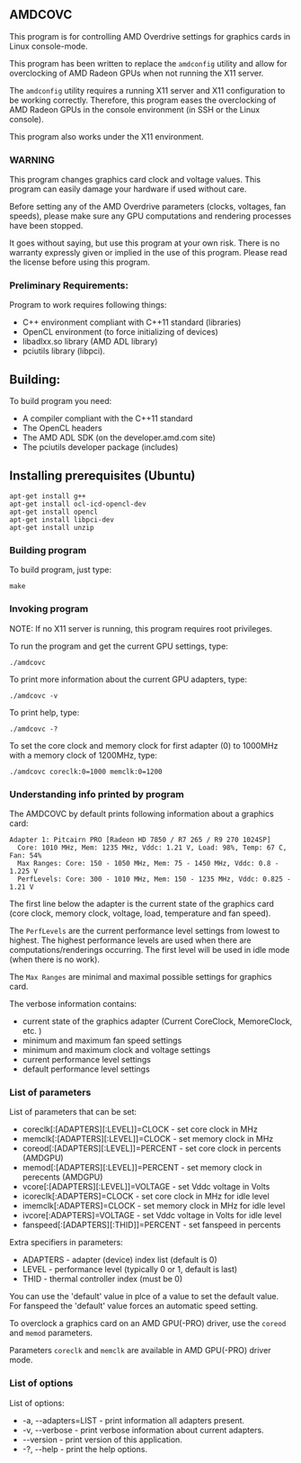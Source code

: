## AMDCOVC

This program is for controlling AMD Overdrive settings for graphics cards in Linux console-mode. 

This program has been written to replace the `amdconfig` utility and allow for overclocking of AMD Radeon GPUs when not running the X11 server. 

The `amdconfig` utility requires a running X11 server and X11 configuration to be working correctly. Therefore, this program eases the overclocking of AMD Radeon GPUs in the console environment (in SSH or the Linux console).

This program also works under the X11 environment.

### WARNING

This program changes graphics card clock and voltage values.
This program can easily damage your hardware if used without care.

Before setting any of the AMD Overdrive parameters (clocks, voltages, fan speeds), please make sure 
any GPU computations and rendering processes have been stopped.

It goes without saying, but use this program at your own risk. There is no warranty expressly given
or implied in the use of this program. Please read the license before using this program.

### Preliminary Requirements:

Program to work requires following things:

* C++ environment compliant with C++11 standard (libraries)
* OpenCL environment (to force initializing of devices)
* libadlxx.so library (AMD ADL library)
* pciutils library (libpci).

## Building:

To build program you need:

* A compiler compliant with the C++11 standard
* The OpenCL headers
* The AMD ADL SDK (on the developer.amd.com site)
* The pciutils developer package (includes)

## Installing prerequisites (Ubuntu)

```
apt-get install g++
apt-get install ocl-icd-opencl-dev
apt-get install opencl
apt-get install libpci-dev
apt-get install unzip
```

### Building program

To build program, just type:

```
make
```

### Invoking program

NOTE: If no X11 server is running, this program requires root privileges.

To run the program and get the current GPU settings, type:

```
./amdcovc
```

To print more information about the current GPU adapters, type:

```
./amdcovc -v
```

To print help, type:

```
./amdcovc -?
```

To set the core clock and memory clock for first adapter (0) to 1000MHz with a 
memory clock of 1200MHz, type:

```
./amdcovc coreclk:0=1000 memclk:0=1200
```

### Understanding info printed by program

The AMDCOVC by default prints following information about a graphics card:

```
Adapter 1: Pitcairn PRO [Radeon HD 7850 / R7 265 / R9 270 1024SP]
  Core: 1010 MHz, Mem: 1235 MHz, Vddc: 1.21 V, Load: 98%, Temp: 67 C, Fan: 54%
  Max Ranges: Core: 150 - 1050 MHz, Mem: 75 - 1450 MHz, Vddc: 0.8 - 1.225 V
  PerfLevels: Core: 300 - 1010 MHz, Mem: 150 - 1235 MHz, Vddc: 0.825 - 1.21 V
```

The first line below the adapter is the current state of the graphics card (core clock,
memory clock, voltage, load, temperature and fan speed).

The `PerfLevels` are the current performance level settings from lowest to highest.
The highest performance levels are used when there are computations/renderings occurring.
The first level will be used in idle mode (when there is no work).

The `Max Ranges` are minimal and maximal possible settings for graphics card.

The verbose information contains:

* current state of the graphics adapter (Current CoreClock, MemoreClock, etc. )
* minimum and maximum fan speed settings
* minimum and maximum clock and voltage settings
* current performance level settings
* default performance level settings

### List of parameters

List of parameters that can be set:

* coreclk[:[ADAPTERS][:LEVEL]]=CLOCK - set core clock in MHz
* memclk[:[ADAPTERS][:LEVEL]]=CLOCK - set memory clock in MHz
* coreod[:[ADAPTERS][:LEVEL]]=PERCENT - set core clock in percents (AMDGPU)
* memod[:[ADAPTERS][:LEVEL]]=PERCENT - set memory clock in perecents (AMDGPU)
* vcore[:[ADAPTERS][:LEVEL]]=VOLTAGE - set Vddc voltage in Volts
* icoreclk[:ADAPTERS]=CLOCK - set core clock in MHz for idle level
* imemclk[:ADAPTERS]=CLOCK - set memory clock in MHz for idle level
* ivcore[:ADAPTERS]=VOLTAGE - set Vddc voltage  in Volts for idle level
* fanspeed[:[ADAPTERS][:THID]]=PERCENT -  set fanspeed in percents

Extra specifiers in parameters:

* ADAPTERS - adapter (device) index list (default is 0)
* LEVEL - performance level (typically 0 or 1, default is last)
* THID - thermal controller index (must be 0)

You can use the 'default' value in plce of a value to set the default value.
For fanspeed the 'default' value forces an automatic speed setting.

To overclock a graphics card on an AMD GPU(-PRO) driver, use the `coreod` and `memod`
parameters. 

Parameters `coreclk` and `memclk` are available in AMD GPU(-PRO) driver mode.

### List of options

List of options:

* -a, --adapters=LIST - print information all adapters present.
* -v, --verbose - print verbose information about current adapters.
* --version - print version of this application.
* -?, --help - print the help options.


